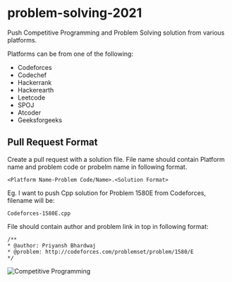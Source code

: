 # problem-solving-2021

Push Competitive Programming and Problem Solving solution from various platforms.

Platforms can be from one of the following:
- Codeforces
- Codechef
- Hackerrank
- Hackerearth
- Leetcode
- SPOJ
- Atcoder
- Geeksforgeeks

## Pull Request Format

Create a pull request with a solution file. File name should contain Platform name and problem code or probelm name in following format.
```
<Platform Name-Problem Code/Name>.<Solution Format>
```

Eg. I want to push Cpp solution for Problem 1580E from Codeforces, filename will be:
```
Codeforces-1580E.cpp
```

File should contain author and problem link in top in following format:

```
/**
* @author: Priyansh Bhardwaj
* @problem: http://codeforces.com/problemset/problem/1580/E
*/
```

![Competitive Programming](https://media.geeksforgeeks.org/wp-content/cdn-uploads/Competitive-Programming.jpg)
